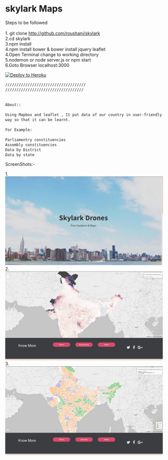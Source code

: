 # skylark Maps

  Steps to be followed<br><br>
    1. git clone http://github.com/roushanj/skylark<br>
    2.cd skylark<br>
    3.npm install<br>
    4.npm install bower & bower install jquery leaflet <br>
    4.Open Terminal change to working directory<br>
    5.nodemon or node server.js or npm start<br>
    6.Goto Browser localhost:3000<br>


  [![Deploy to Heroku](https://www.herokucdn.com/deploy/button.png)](https://blooming-cove-50804.herokuapp.com)
    
    ////////////////////////////////////
    ///////////////////////////////////
    
    
    About::
    
    Using Mapbox and leaflet , It put data of our country in user-friendly way so that it can be learnt.
    
    For Example:
    
    Parliamentry constituencies 
    Assembly constituencies
    Data by District
    Data by state
  
ScreenShots:-
  
  1.![Alt text](/Screenshots/homepage1.png?raw=true)
  2.![Alt text](/Screenshots/assembly_page.png?raw=true)
  3.![Alt text](/Screenshots/parliamentarypage.png?raw=true)
    
    
    
    
    
